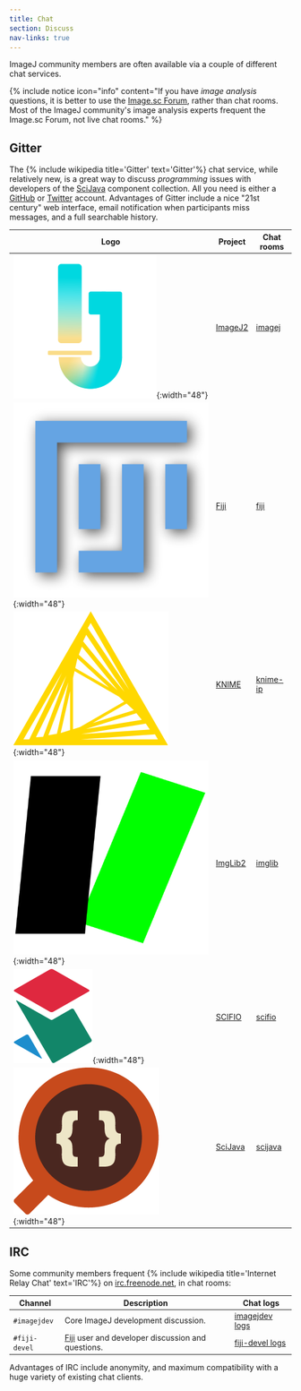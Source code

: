 ```yaml
---
title: Chat
section: Discuss
nav-links: true
---
```


ImageJ community members are often available via a couple of different chat services.

{% include notice icon="info" content="If you have *image analysis* questions, it is better to use the [Image.sc Forum](https://forum.image.sc/), rather than chat rooms. Most of the ImageJ community's image analysis experts frequent the Image.sc Forum, not live chat rooms." %}

## Gitter

The {% include wikipedia title='Gitter' text='Gitter'%} chat service, while relatively new, is a great way to discuss *programming* issues with developers of the [SciJava](/libs/scijava) component collection. All you need is either a [GitHub](https://github.com/) or [Twitter](https://twitter.com/) account. Advantages of Gitter include a nice "21st century" web interface, email notification when participants miss messages, and a full searchable history.

| Logo                                       | Project                       | Chat rooms                                        |
|--------------------------------------------|-------------------------------|---------------------------------------------------|
| ![](/media/icons/imagej2.png){:width="48"} | [ImageJ2](/software/imagej2)  | [imagej](https://gitter.im/orgs/imagej/rooms)     |
| ![](/media/icons/fiji.png){:width="48"}    | [Fiji](/software/fiji)        | [fiji](https://gitter.im/orgs/fiji/rooms)         |
| ![](/media/icons/knime.svg){:width="48"}   | [KNIME](/software/knime)      | [knime-ip](https://gitter.im/orgs/knime-ip/rooms) |
| ![](/media/icons/imglib2.png){:width="48"} | [ImgLib2](/libs/imglib2)      | [imglib](https://gitter.im/orgs/imglib/rooms)     |
| ![](/media/icons/scifio.png){:width="48"}  | [SCIFIO](/libs/scifio)        | [scifio](https://gitter.im/orgs/scifio/rooms)     |
| ![](/media/icons/scijava.png){:width="48"} | [SciJava](/libs/scijava)      | [scijava](https://gitter.im/orgs/scijava/rooms)   |

## IRC

Some community members frequent {% include wikipedia title='Internet Relay Chat' text='IRC'%} on [irc.freenode.net](http://freenode.net/), in chat rooms:

| Channel       | Description                                                         | Chat logs                                                     |
|---------------|---------------------------------------------------------------------|---------------------------------------------------------------|
| `#imagejdev`  | Core ImageJ development discussion.                                 | [imagejdev logs](http://code.imagej.net/chatlogs/imagejdev)   |
| `#fiji-devel` | [Fiji](/software/fiji) user and developer discussion and questions. | [fiji-devel logs](http://code.imagej.net/chatlogs/fiji-devel) |

Advantages of IRC include anonymity, and maximum compatibility with a huge variety of existing chat clients.
